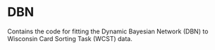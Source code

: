 # DBN
Contains the code for fitting the Dynamic Bayesian Network (DBN) to Wisconsin Card Sorting Task (WCST) data.

